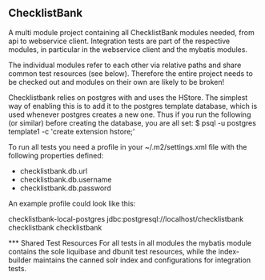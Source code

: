 ChecklistBank
-------------

A multi module project containing all ChecklistBank  modules needed, from api to webservice client.
Integration tests are part of the respective modules, in particular in the webservice client and the mybatis modules.

The individual modules refer to each other via relative paths and share common test resources (see below).
Therefore the entire project needs to be checked out and modules on their own are likely to be broken!

Checklistbank relies on postgres with and uses the HStore.  The simplest way of enabling this is to add it to the
postgres template database, which is used whenever postgres creates a new one.  Thus if you run the following (or similar)
before creating the database, you are all set:
  $ psql -u postgres template1 -c 'create extension hstore;'

To run all tests you need a profile in your ~/.m2/settings.xml file with the following properties defined:

  * checklistbank.db.url
  * checklistbank.db.username
  * checklistbank.db.password

An example profile could look like this:

  <profile>
    <id>checklistbank-local-postgres</id>
    <properties>
      <checklistbank.db.url>jdbc:postgresql://localhost/checklistbank</checklistbank.db.url>
      <checklistbank.db.username>checklistbank</checklistbank.db.username>
      <checklistbank.db.password>checklistbank</checklistbank.db.password>
    </properties>
  </profile>


*** Shared Test Resources
For all tests in all modules the mybatis module contains the sole liquibase and dbunit test resources,
while the index-builder maintains the canned solr index and configurations for integration tests.
